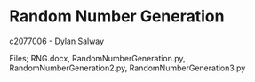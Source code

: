 # Random Number Generation

c2077006 - Dylan Salway

Files; RNG.docx, RandomNumberGeneration.py, RandomNumberGeneration2.py, RandomNumberGeneration3.py
